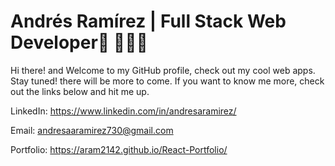# Andrés Ramírez | Full Stack Web Developer🚀 👨🏽‍💻

Hi there! and Welcome to my GitHub profile, check out my cool web apps. Stay tuned! there will be more to come.
If you want to know me more, check out the links below and hit me up.

LinkedIn: https://www.linkedin.com/in/andresaramirez/

Email: andresaaramirez730@gmail.com 

Portfolio: https://aram2142.github.io/React-Portfolio/
